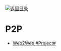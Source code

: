 [![返回目录](https://parg.co/UGo)](https://parg.co/b4z) 
 
# P2P

- [Web2Web #Project#](https://github.com/elendirx/web2web)